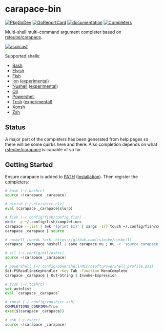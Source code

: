 # carapace-bin

[![PkgGoDev](https://pkg.go.dev/badge/github.com/rsteube/carapace-bin/pkg/actions)](https://pkg.go.dev/github.com/rsteube/carapace-bin/pkg/actions)
[![GoReportCard](https://goreportcard.com/badge/github.com/rsteube/carapace-bin)](https://goreportcard.com/report/github.com/rsteube/carapace-bin)
[![documentation](https://img.shields.io/badge/&zwnj;-documentation-blue?logo=gitbook)](https://rsteube.github.io/carapace-bin/)
[![Completers](https://rsteube.github.io/carapace-bin/badge.svg)](https://rsteube.github.io/carapace-bin/completers.html)

Multi-shell multi-command argument completer based on [rsteube/carapace](https://github.com/rsteube/carapace).

[![asciicast](https://asciinema.org/a/357191.svg)](https://asciinema.org/a/357191)

Supported shells:
- [Bash](https://www.gnu.org/software/bash/)
- [Elvish](https://elv.sh/)
- [Fish](https://fishshell.com/)
- [Ion](https://doc.redox-os.org/ion-manual/) ([experimental](https://github.com/rsteube/carapace/issues/88))
- [Nushell](https://www.nushell.sh/) ([experimental](https://github.com/rsteube/carapace/issues/89))
- [Oil](http://www.oilshell.org/)
- [Powershell](https://microsoft.com/powershell)
- [Tcsh](https://www.tcsh.org/) ([experimental](https://github.com/rsteube/carapace/issues/331))
- [Xonsh](https://xon.sh/)
- [Zsh](https://www.zsh.org/)

## Status

A major part of the completers has been generated from help pages so there will be some quirks here and there. Also completion depends on what [rsteube/carapace](https://github.com/rsteube/carapace) is capable of so far.

## Getting Started

Ensure carapace is added to [PATH](https://en.wikipedia.org/wiki/PATH_(variable)) ([Installation](https://rsteube.github.io/carapace-bin/installation.html)).
Then register the [completers](https://rsteube.github.io/carapace-bin/completers.html):

```sh
# bash (~/.bashrc)
source <(carapace _carapace)

# elvish (~/.elvish/rc.elv)
eval (carapace _carapace|slurp)

# fish (~/.config/fish/config.fish)
mkdir -p ~/.config/fish/completions
carapace --list | awk '{print $1}' | xargs -I{} touch ~/.config/fish/completions/{}.fish # disable auto-loaded completions (#185)
carapace _carapace | source

# nushell [needs fork: https://github.com/rsteube/nushell]
carapace _carapace nushell | save carapace.nu ; nu -c 'source carapace.nu'

# oil (~/.config/oil/oshrc)
source <(carapace _carapace)

# powershell (~/.config/powershell/Microsoft.PowerShell_profile.ps1)
Set-PSReadlineKeyHandler -Key Tab -Function MenuComplete
carapace _carapace | Out-String | Invoke-Expression

# tcsh (~/.tcshrc)
set autolist
eval `carapace _carapace`

# xonsh (~/.config/xonsh/rc.xsh)
COMPLETIONS_CONFIRM=True
exec($(carapace _carapace))

# zsh (~/.zshrc)
source <(carapace _carapace)
```
